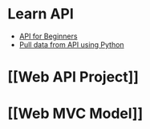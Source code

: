 # Learn API
+ [API for Beginners](https://youtu.be/WXsD0ZgxjRw?si=bd-5iG8y9rz-lI16)
+ [Pull data from API using Python](https://youtu.be/Sw79_adeUR0?si=Z0JjnYPIPt82v5dM)


# [[Web API Project]]


# [[Web MVC Model]]